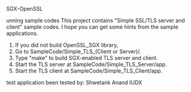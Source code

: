  SGX-OpenSSL

unning sample codes
This project contains "Simple SSL/TLS server and client" sample codes.
I hope you can get some hints from the sample applications.

1. If you did not build OpenSSL_SGX library, 
2. Go to SampleCode/Simple_TLS_(Client or Server)/.
3. Type "make" to build SGX-enabled TLS server and client.
4. Start the TLS server at SampleCode/Simple_TLS_Server/app.
5. Start the TLS client at SampleCode/Simple_TLS_Client/app.


test application been tested by:
Shwetank Anand
IUDX

